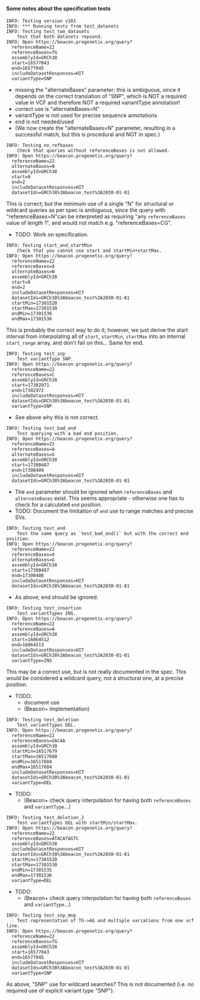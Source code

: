 #### Some notes about the specification tests

```
INFO: Testing version v101
INFO: *** Running tests from test_datasets
INFO: Testing test_two_datasets
	Test that both datasets repsond.
INFO: Open https://beacon.progenetix.org/query?
  referenceName=22
  referenceBases=TG
  assemblyId=GRCh38
  start=16577043
  end=16577045
  includeDatasetResponses=HIT
  variantType=SNP
```

* missing the "alternateBases" parameter; this is ambiguous, since it depends on 
the correct translation of "SNP", which is NOT a required value in VCF and 
therefore NOT a required variantType annotation!
* correct use is "alternateBases=N"
* variantType is not used for precise sequence annotations
* end is not needed/used
* (We now create the "alternateBases=N" parameter, resulting in a successful
match; but this is procedural and NOT in spec.)

```
INFO: Testing no_refbases
	Check that queries without referenceBases is not allowed.
INFO: Open https://beacon.progenetix.org/query?
  referenceName=22
  alternateBases=N
  assemblyId=GRCh38
  start=0
  end=2
  includeDatasetResponses=HIT
  datasetIds=GRCh38%3Abeacon_test%3A2030-01-01
```
  
This is correct; but the minimum use of a single "N" for structural or wildcard 
queries as per spec is ambiguous, since the query with "referenceBases=N"can be 
interpreted as requiring "any `referenceBases` value of length 1", and would not
match e.g. "referenceBases=CG".
* TODO: Work on specification.


```
INFO: Testing start_and_startMin
	Check that you cannot use start and startMin+startMax.
INFO: Open https://beacon.progenetix.org/query?
  referenceName=22
  referenceBases=A
  alternateBases=N
  assemblyId=GRCh38
  start=0
  end=2
  includeDatasetResponses=HIT
  datasetIds=GRCh38%3Abeacon_test%3A2030-01-01
  startMin=17301520
  startMax=17301530
  endMin=17301536
  endMax=17301536
```

This is probably the correct way to do it; however, we just derive the start 
interval from interpolating all of `start`, `startMin`, `startMax` into an
internal `start_range` array, and don't fail on this... Same for end.

```
INFO: Testing test_snp
	Test variantType SNP.
INFO: Open https://beacon.progenetix.org/query?
  referenceName=22
  referenceBases=C
  assemblyId=GRCh38
  start=17302971
  end=17302972
  includeDatasetResponses=HIT
  datasetIds=GRCh38%3Abeacon_test%3A2030-01-01
  variantType=SNP
```

* See above why this is not correct.

```
INFO: Testing test_bad_end
	Test querying with a bad end position.
INFO: Open https://beacon.progenetix.org/query?
  referenceName=22
  referenceBases=A
  alternateBases=G
  assemblyId=GRCh38
  start=17300407
  end=17300409
  includeDatasetResponses=HIT
  datasetIds=GRCh38%3Abeacon_test%3A2030-01-01
```

* The `end` parameter should be ignored when `referenceBases` and 
`alternateBases` exist. This seems appropriate - otherwise one has to check for 
a calculated `end` position.
* TODO: Document the limitation of `end` use to range matches and precise SVs.

```
INFO: Testing test_end
	Test the same query as `test_bad_end()` but with the correct end position.
INFO: Open https://beacon.progenetix.org/query?
  referenceName=22
  referenceBases=A
  alternateBases=G
  assemblyId=GRCh38
  start=17300407
  end=17300408
  includeDatasetResponses=HIT
  datasetIds=GRCh38%3Abeacon_test%3A2030-01-01
```

* As above; end should be ignored.

```
INFO: Testing test_insertion
	Test variantTypes INS.
INFO: Open https://beacon.progenetix.org/query?
  referenceName=22
  referenceBases=A
  assemblyId=GRCh38
  start=16064512
  end=16064513
  includeDatasetResponses=HIT
  datasetIds=GRCh38%3Abeacon_test%3A2030-01-01
  variantType=INS
```

This may be a correct use, but is not really documented in the spec. This would 
be considered a wildcard query, not a structural one, at a precise position.
* TODO:
   - document use
   - (Beacon+ implementation)
   
```
INFO: Testing test_deletion
	Test variantTypes DEL.
INFO: Open https://beacon.progenetix.org/query?
  referenceName=22
  referenceBases=GACAA
  assemblyId=GRCh38
  startMin=16517679
  startMax=16517680
  endMin=16517684
  endMax=16517684
  includeDatasetResponses=HIT
  datasetIds=GRCh38%3Abeacon_test%3A2030-01-01
  variantType=DEL
```

* TODO:
    - (Beacon+ check query interpolation for having both `referenceBases` and
    `variantType`...)

```
INFO: Testing test_deletion_2
	Test variantTypes DEL with startMin/startMax.
INFO: Open https://beacon.progenetix.org/query?
  referenceName=22
  referenceBases=ATACATAGTC
  assemblyId=GRCh38
  includeDatasetResponses=HIT
  datasetIds=GRCh38%3Abeacon_test%3A2030-01-01
  startMin=17301520
  startMax=17301530
  endMin=17301535
  endMax=17301536
  variantType=DEL
```

* TODO:
    - (Beacon+ check query interpolation for having both `referenceBases` and
    `variantType`...)

```
INFO: Testing test_snp_mnp
	Test representation of TG->AG and multiple variations from one vcf line.
INFO: Open https://beacon.progenetix.org/query?
  referenceName=22
  referenceBases=TG
  assemblyId=GRCh38
  start=16577043
  end=16577045
  includeDatasetResponses=HIT
  datasetIds=GRCh38%3Abeacon_test%3A2030-01-01
  variantType=SNP
```

As above, "SNP" use for wildcard searches? This is not documented (i.e. no 
required use of explicit variant type "SNP").
